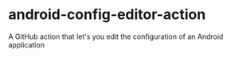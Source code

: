 # android-config-editor-action
A GitHub action that let's you edit the configuration of an Android application
